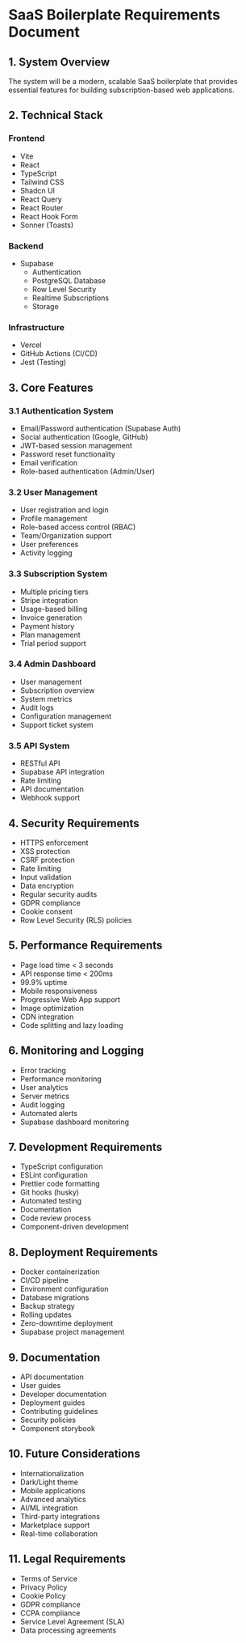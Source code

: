 # SaaS Boilerplate Requirements Document

## 1. System Overview
The system will be a modern, scalable SaaS boilerplate that provides essential features for building subscription-based web applications.

## 2. Technical Stack
### Frontend
- Vite
- React
- TypeScript
- Tailwind CSS
- Shadcn UI
- React Query
- React Router
- React Hook Form
- Sonner (Toasts)

### Backend
- Supabase
  - Authentication
  - PostgreSQL Database
  - Row Level Security
  - Realtime Subscriptions
  - Storage

### Infrastructure
- Vercel
- GitHub Actions (CI/CD)
- Jest (Testing)

## 3. Core Features

### 3.1 Authentication System
- Email/Password authentication (Supabase Auth)
- Social authentication (Google, GitHub)
- JWT-based session management
- Password reset functionality
- Email verification
- Role-based authentication (Admin/User)

### 3.2 User Management
- User registration and login
- Profile management
- Role-based access control (RBAC)
- Team/Organization support
- User preferences
- Activity logging

### 3.3 Subscription System
- Multiple pricing tiers
- Stripe integration
- Usage-based billing
- Invoice generation
- Payment history
- Plan management
- Trial period support

### 3.4 Admin Dashboard
- User management
- Subscription overview
- System metrics
- Audit logs
- Configuration management
- Support ticket system

### 3.5 API System
- RESTful API
- Supabase API integration
- Rate limiting
- API documentation
- Webhook support

## 4. Security Requirements
- HTTPS enforcement
- XSS protection
- CSRF protection
- Rate limiting
- Input validation
- Data encryption
- Regular security audits
- GDPR compliance
- Cookie consent
- Row Level Security (RLS) policies

## 5. Performance Requirements
- Page load time < 3 seconds
- API response time < 200ms
- 99.9% uptime
- Mobile responsiveness
- Progressive Web App support
- Image optimization
- CDN integration
- Code splitting and lazy loading

## 6. Monitoring and Logging
- Error tracking
- Performance monitoring
- User analytics
- Server metrics
- Audit logging
- Automated alerts
- Supabase dashboard monitoring

## 7. Development Requirements
- TypeScript configuration
- ESLint configuration
- Prettier code formatting
- Git hooks (husky)
- Automated testing
- Documentation
- Code review process
- Component-driven development

## 8. Deployment Requirements
- Docker containerization
- CI/CD pipeline
- Environment configuration
- Database migrations
- Backup strategy
- Rolling updates
- Zero-downtime deployment
- Supabase project management

## 9. Documentation
- API documentation
- User guides
- Developer documentation
- Deployment guides
- Contributing guidelines
- Security policies
- Component storybook

## 10. Future Considerations
- Internationalization
- Dark/Light theme
- Mobile applications
- Advanced analytics
- AI/ML integration
- Third-party integrations
- Marketplace support
- Real-time collaboration

## 11. Legal Requirements
- Terms of Service
- Privacy Policy
- Cookie Policy
- GDPR compliance
- CCPA compliance
- Service Level Agreement (SLA)
- Data processing agreements